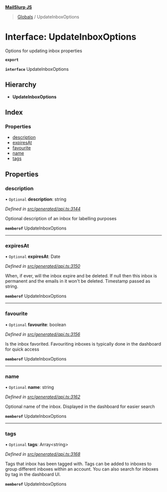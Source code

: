 **[MailSlurp JS](../README.md)**

> [Globals](../README.md) / UpdateInboxOptions

# Interface: UpdateInboxOptions

Options for updating inbox properties

**`export`** 

**`interface`** UpdateInboxOptions

## Hierarchy

* **UpdateInboxOptions**

## Index

### Properties

* [description](updateinboxoptions.md#description)
* [expiresAt](updateinboxoptions.md#expiresat)
* [favourite](updateinboxoptions.md#favourite)
* [name](updateinboxoptions.md#name)
* [tags](updateinboxoptions.md#tags)

## Properties

### description

• `Optional` **description**: string

*Defined in [src/generated/api.ts:3144](https://github.com/mailslurp/mailslurp-client/blob/36fa2ad/src/generated/api.ts#L3144)*

Optional description of an inbox for labelling purposes

**`memberof`** UpdateInboxOptions

___

### expiresAt

• `Optional` **expiresAt**: Date

*Defined in [src/generated/api.ts:3150](https://github.com/mailslurp/mailslurp-client/blob/36fa2ad/src/generated/api.ts#L3150)*

When, if ever, will the inbox expire and be deleted. If null then this inbox is permanent and the emails in it won't be deleted. Timestamp passed as string.

**`memberof`** UpdateInboxOptions

___

### favourite

• `Optional` **favourite**: boolean

*Defined in [src/generated/api.ts:3156](https://github.com/mailslurp/mailslurp-client/blob/36fa2ad/src/generated/api.ts#L3156)*

Is the inbox favorited. Favouriting inboxes is typically done in the dashboard for quick access

**`memberof`** UpdateInboxOptions

___

### name

• `Optional` **name**: string

*Defined in [src/generated/api.ts:3162](https://github.com/mailslurp/mailslurp-client/blob/36fa2ad/src/generated/api.ts#L3162)*

Optional name of the inbox. Displayed in the dashboard for easier search

**`memberof`** UpdateInboxOptions

___

### tags

• `Optional` **tags**: Array\<string>

*Defined in [src/generated/api.ts:3168](https://github.com/mailslurp/mailslurp-client/blob/36fa2ad/src/generated/api.ts#L3168)*

Tags that inbox has been tagged with. Tags can be added to inboxes to group different inboxes within an account. You can also search for inboxes by tag in the dashboard UI.

**`memberof`** UpdateInboxOptions
